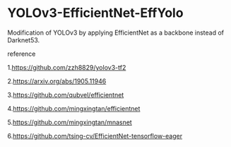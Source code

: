 # YOLOv3-EfficientNet-EffYolo
Modification of YOLOv3 by applying EfficientNet as a backbone instead of Darknet53.





reference


1.https://github.com/zzh8829/yolov3-tf2

2.https://arxiv.org/abs/1905.11946

3.https://github.com/qubvel/efficientnet

4.https://github.com/mingxingtan/efficientnet

5.https://github.com/mingxingtan/mnasnet

6.https://github.com/tsing-cv/EfficientNet-tensorflow-eager
